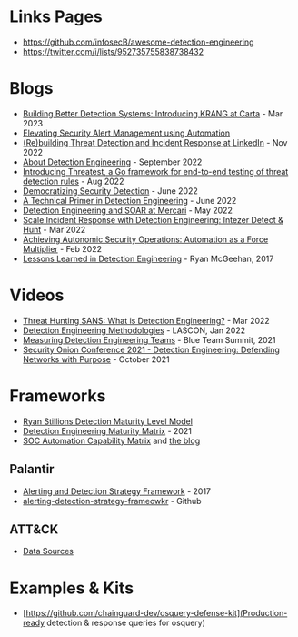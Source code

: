 # Links Pages
- https://github.com/infosecB/awesome-detection-engineering
- https://twitter.com/i/lists/952735755838738432

# Blogs
- [Building Better Detection Systems: Introducing KRANG at Carta](https://medium.com/building-carta/building-better-detection-systems-introducing-krang-at-carta-55b08af5763e) - Mar 2023
- [Elevating Security Alert Management using Automation](https://medium.com/brexeng/elevating-security-alert-management-using-automation-828004ad596c)
- [(Re)building Threat Detection and Incident Response at LinkedIn](https://engineering.linkedin.com/blog/2022/-re-building-threat-detection-and-incident-response-at-linkedin) - Nov 2022
- [About Detection Engineering](https://cyb3rops.medium.com/about-detection-engineering-44d39e0755f0) - September 2022
- [Introducing Threatest, a Go framework for end-to-end testing of threat detection rules](https://securitylabs.datadoghq.com/articles/threatest-end-to-end-testing-threat-detection/) - Aug 2022
- [Democratizing Security Detection](https://blog.palantir.com/democratizing-security-detection-71c689b667a5) - June 2022
- [A Technical Primer in Detection Engineering](https://panther.com/cyber-explained/detection-engineering-benefits/) - June 2022
- [Detection Engineering and SOAR at Mercari](https://engineering.mercari.com/en/blog/entry/20220513-detection-engineering-and-soar-at-mercari/) - May 2022
- [Scale Incident Response with Detection Engineering: Intezer Detect & Hunt](https://www.intezer.com/blog/threat-hunting/scale-incident-response-detection-engineering/) - Mar 2022 
- [Achieving Autonomic Security Operations: Automation as a Force Multiplier](https://cloud.google.com/blog/products/identity-security/security-automation-lessons-from-site-reliability-engineering-for-security-operations-center) - Feb 2022
- [Lessons Learned in Detection Engineering](https://medium.com/starting-up-security/lessons-learned-in-detection-engineering-304aec709856) - Ryan McGeehan, 2017 

# Videos
- [Threat Hunting SANS: What is Detection Engineering?](https://www.youtube.com/watch?v=ZcXTUKPK6x0) - Mar 2022
- [Detection Engineering Methodologies](https://www.youtube.com/watch?v=qy_0wGMJc9w&t=843s) - LASCON, Jan 2022
- [Measuring Detection Engineering Teams](https://www.youtube.com/watch?v=Dxccs8UDu6w&t=29s) - Blue Team Summit, 2021
- [Security Onion Conference 2021 - Detection Engineering: Defending Networks with Purpose](https://www.youtube.com/watch?v=XuM6G2MkPBc) - October 2021

# Frameworks
- [Ryan Stillions Detection Maturity Level Model](http://ryanstillions.blogspot.com/2014/04/the-dml-model_21.html)
- [Detection Engineering Maturity Matrix](https://kyle-bailey.medium.com/detection-engineering-maturity-matrix-f4f3181a5cc7) - 2021
- [SOC Automation Capability Matrix](https://www.notion.so/4fd14ccf93e7408c8faf96c5aca8c3fd) and [the blog](https://www.tines.com/blog/enhance-threat-response-with-tines-automation-capability-matrix)

## Palantir
- [Alerting and Detection Strategy Framework](https://blog.palantir.com/alerting-and-detection-strategy-framework-52dc33722df2) - 2017
- [alerting-detection-strategy-frameowkr](https://github.com/palantir/alerting-detection-strategy-framework) - Github 

## ATT&CK
- [Data Sources](https://attack.mitre.org/datasources/)

# Examples & Kits
- [https://github.com/chainguard-dev/osquery-defense-kit](Production-ready detection & response queries for osquery)



